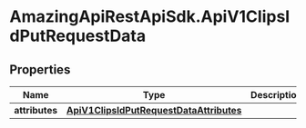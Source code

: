 # AmazingApiRestApiSdk.ApiV1ClipsIdPutRequestData

## Properties

Name | Type | Description | Notes
------------ | ------------- | ------------- | -------------
**attributes** | [**ApiV1ClipsIdPutRequestDataAttributes**](ApiV1ClipsIdPutRequestDataAttributes.md) |  | 


